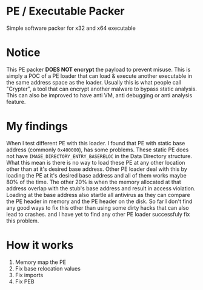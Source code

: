 # PE / Executable Packer
 Simple software packer for x32 and x64 executable

# Notice
This PE packer **DOES NOT encrypt** the payload to prevent misuse. This is simply a POC of a PE loader that can load & execute another executable in the same address space as the loader. Usually this is what people call "Crypter", a tool that can encrypt another malware to bypass static analysis. This can also be improved to have anti VM, anti debugging or anti analysis feature.

# My findings
When I test different PE with this loader. I found that PE with static base address (commonly `0x400000`), has some problems. These static PE does not have `IMAGE_DIRECTORY_ENTRY_BASERELOC` in the Data Directory structure. What this mean is there is no way to load these PE at any other location other than at it's desired base address. Other PE loader deal with this by loading the PE at it's desired base address and all of them works maybe 80% of the time. The other 20% is when the memory allocated at that address overlap with the stub's base address and result in access violation. Loading at the base address also startle all antivirus as they can compare the PE header in memory and the PE header on the disk. So far I don't find any good ways to fix this other than using some dirty hacks that can also lead to crashes. and I have yet to find any other PE loader successfuly fix this problem.

# How it works
1. Memory map the PE
2. Fix base relocation values
3. Fix imports
4. Fix PEB
